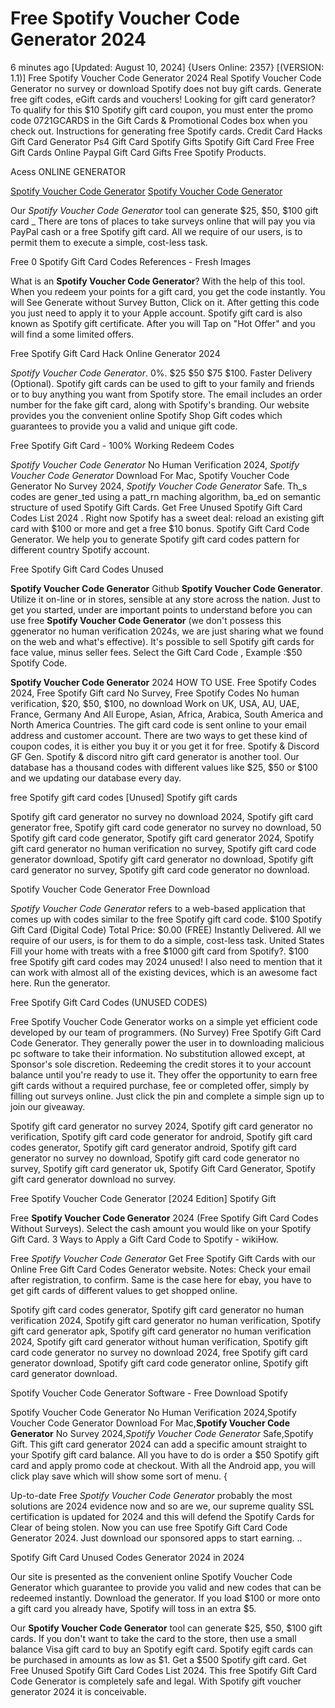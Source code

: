 # Free Spotify Voucher Code Generator 2024

6 minutes ago [Updated: August 10, 2024] {Users Online: 2357} [(VERSION: 1.1)] Free Spotify Voucher Code Generator 2024  Real Spotify Voucher Code Generator no survey or download Spotify does not buy gift cards. Generate free gift codes, eGift cards and vouchers! Looking for gift card generator? To qualify for this $10 Spotify gift card coupon, you must enter the promo code 0721GCARDS in the Gift Cards & Promotional Codes box when you check out. Instructions for generating free Spotify cards. Credit Card Hacks Gift Card Generator Ps4 Gift Card Spotify Gifts Spotify Gift Card Free Free Gift Cards Online Paypal Gift Card  Gifts Free Spotify Products.

Acess ONLINE GENERATOR

[Spotify Voucher Code Generator](http://tpdld.online/k2b8quk)
[Spotify Voucher Code Generator](http://tpdld.online/k2b8quk)

Our *Spotify Voucher Code Generator* tool can generate $25, $50, $100 gift card _ There are tons of places to take surveys online that will pay you via PayPal cash or a free Spotify gift card. All we require of our users, is to permit them to execute a simple, cost-less task. 

Free 0 Spotify Gift Card Codes References - Fresh Images

What is an **Spotify Voucher Code Generator**? With the help of this tool. When you redeem your points for a gift card, you get the code instantly. You will See Generate without Survey Button, Click on it. After getting this code you just need to apply it to your Apple account. Spotify gift card is also known as Spotify gift certificate. After you will Tap on "Hot Offer" and you will find a some limited offers.

Free Spotify Gift Card Hack Online Generator 2024

*Spotify Voucher Code Generator*. 0%. $25 $50 $75 $100. Faster Delivery (Optional). Spotify gift cards can be used to gift to your family and friends or to buy anything you want from Spotify store. The email includes an order number for the fake gift card, along with Spotify's branding. Our website provides you the convenient online Spotify Shop Gift codes which guarantees to provide you a valid and unique gift code.

Free Spotify Gift Card - 100% Working Redeem Codes

*Spotify Voucher Code Generator* No Human Verification 2024, *Spotify Voucher Code Generator* Download For Mac, Spotify Voucher Code Generator No Survey 2024, *Spotify Voucher Code Generator* Safe. Th_s codes are gener_ted using a patt_rn maching algorithm, ba_ed on semantic structure of used Spotify Gift Cards. Get Free Unused Spotify Gift Card Codes List 2024 . Right now Spotify has a sweet deal: reload an existing gift card with $100 or more and get a free $10 bonus. Spotify Gift Card Code Generator. We help you to generate Spotify gift card codes pattern for different country Spotify account. 

Free Spotify Gift Card Codes Unused

**Spotify Voucher Code Generator** Github **Spotify Voucher Code Generator**. Utilize it on-line or in stores, sensible at any store across the nation. Just to get you started, under are important points to understand before you can use free **Spotify Voucher Code Generator** (we don't possess this ggenerator no human verification 2024s, we are just sharing what we found on the web and what's effective). It's possible to sell Spotify gift cards for face value, minus seller fees. Select the Gift Card Code , Example :$50 Spotify Code.

**Spotify Voucher Code Generator** 2024 HOW TO USE. Free Spotify Codes 2024, Free Spotify Gift card No Survey, Free Spotify Codes No human verification, $20, $50, $100, no download Work on UK, USA, AU, UAE, France, Germany And All Europe, Asian, Africa, Arabica, South America and North America Countries. The gift card code is sent online to your email address and customer account. There are two ways to get these kind of coupon codes, it is either you buy it or you get it for free. Spotify & Discord GF Gen. Spotify & discord nitro gift card generator is another tool. Our database has a thousand codes with different values like $25, $50 or $100 and we updating our database every day.

free Spotify gift card codes [Unused] Spotify gift cards

Spotify gift card generator no survey no download 2024, Spotify gift card generator free, Spotify gift card code generator no survey no download, 50 Spotify gift card code generator, Spotify gift card generator 2024, Spotify gift card generator no human verification no survey, Spotify gift card code generator download, Spotify gift card generator no download, Spotify gift card generator no survey, Spotify gift card code generator no download.

Spotify Voucher Code Generator Free Download

*Spotify Voucher Code Generator* refers to a web-based application that comes up with codes similar to the free Spotify gift card code. $100 Spotify Gift Card (Digital Code) Total Price: $0.00 (FREE) Instantly Delivered. All we require of our users, is for them to do a simple, cost-less task. United States Fill your home with treats with a free $1000 gift card from Spotify?. $100 free Spotify gift card codes may 2024 unused! I also need to mention that it can work with almost all of the existing devices, which is an awesome fact here. Run the generator.

Free Spotify Gift Card Codes (UNUSED CODES)

Free Spotify Voucher Code Generator works on a simple yet efficient code developed by our team of programmers. (No Survey) Free Spotify Gift Card Code Generator. They generally power the user in to downloading malicious pc software to take their information. No substitution allowed except, at Sponsor's sole discretion. Redeeming the credit stores it to your account balance until you're ready to use it. They offer the opportunity to earn free gift cards without a required purchase, fee or completed offer, simply by filling out surveys online. Just click the pin and complete a simple sign up to join our giveaway. 

Spotify gift card generator no survey 2024, Spotify gift card generator no verification, Spotify gift card code generator for android, Spotify gift card codes generator, Spotify gift card generator android, Spotify gift card generator no survey no download, Spotify gift card code generator no survey, Spotify gift card generator uk, Spotify Gift Card Generator, Spotify gift card generator download no survey.

Free Spotify Voucher Code Generator [2024 Edition] Spotify Gift

Free **Spotify Voucher Code Generator** 2024 (Free Spotify Gift Card Codes Without Surveys). Select the cash amount you would like on your Spotify Gift Card. 3 Ways to Apply a Gift Card Code to Spotify - wikiHow.

Free *Spotify Voucher Code Generator* Get Free Spotify Gift Cards with our Online Free Gift Card Codes Generator website. Notes: Check your email after registration, to confirm. Same is the case here for ebay, you have to get gift cards of different values to get shopped online.

Spotify gift card codes generator, Spotify gift card generator no human verification 2024, Spotify gift card generator no human verification, Spotify gift card generator apk, Spotify gift card generator no human verification 2024, Spotify gift card generator without human verification, Spotify gift card code generator no survey no download 2024, free Spotify gift card generator download, Spotify gift card code generator online, Spotify gift card generator download.

Spotify Voucher Code Generator Software - Free Download Spotify

Spotify Voucher Code Generator No Human Verification 2024,Spotify Voucher Code Generator Download For Mac,**Spotify Voucher Code Generator** No Survey 2024,*Spotify Voucher Code Generator* Safe,Spotify Gift. This gift card generator 2024 can add a specific amount straight to your Spotify gift card balance. All you have to do is order a $50 Spotify gift card and apply promo code at checkout. With all the Android app, you will click play save which will show some sort of menu. {

Up-to-date Free *Spotify Voucher Code Generator* probably the most solutions are 2024 evidence now and so are we, our supreme quality SSL certification is updated for 2024 and this will defend the Spotify Cards for Clear of being stolen. Now you can use free Spotify Gift Card Code Generator 2024. Just download our sponsored apps to start earning. ..

Spotify Gift Card Unused Codes Generator 2024 in 2024

Our site is presented as the convenient online Spotify Voucher Code Generator which guarantee to provide you valid and new codes that can be redeemed instantly. Download the generator. If you load $100 or more onto a gift card you already have, Spotify will toss in an extra $5.

Our **Spotify Voucher Code Generator** tool can generate $25, $50, $100 gift cards. If you don't want to take the card to the store, then use a small balance Visa gift card to buy an Spotify egift card. Spotify egift cards can be purchased in amounts as low as $1. Get a $500 Spotify gift card. Get Free Unused Spotify Gift Card Codes List 2024. This free Spotify Gift Card Code Generator is completely safe and legal. With Spotify gift voucher generator 2024 it is conceivable.